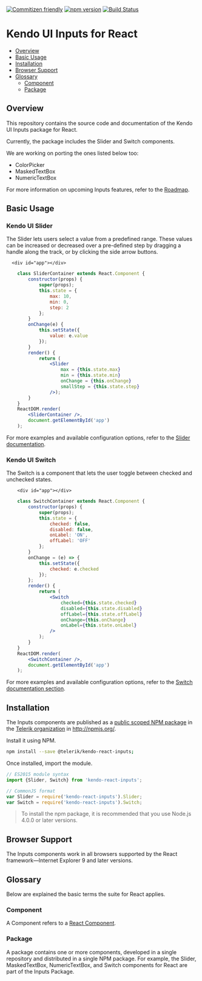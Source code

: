 [![Commitizen friendly](https://img.shields.io/badge/commitizen-friendly-brightgreen.svg)](http://commitizen.github.io/cz-cli/)
[![npm version](https://badge.fury.io/js/%40telerik%2Fkendo-react-inputs.svg)](https://badge.fury.io/js/%40telerik%2Fkendo-react-inputs)
[![Build Status](https://travis-ci.org/telerik/kendo-react-inputs.svg?branch=master)](https://travis-ci.org/telerik/kendo-react-inputs)

# Kendo UI Inputs for React

* [Overview](https://github.com/telerik/kendo-react-inputs#overview)
* [Basic Usage](https://github.com/telerik/kendo-react-inputs#basic-usage)
* [Installation](https://github.com/telerik/kendo-react-inputs#installation)
* [Browser Support](https://github.com/telerik/kendo-react-inputs#browser-support)
* [Glossary](https://github.com/telerik/kendo-react-inputs#glossary)
  * [Component](https://github.com/telerik/kendo-react-inputs#component)
  * [Package](https://github.com/telerik/kendo-react-inputs#package)

## Overview

This repository contains the source code and documentation of the Kendo UI Inputs package for React.

Currently, the package includes the Slider and Switch components.

We are working on porting the ones listed below too:

* ColorPicker
* MaskedTextBox
* NumericTextBox

For more information on upcoming Inputs features, refer to the [Roadmap](https://github.com/telerik/kendo-react-inputs/blob/master/docs/roadmap.md).

## Basic Usage

### Kendo UI Slider

The Slider lets users select a value from a predefined range. These values can be increased or decreased over a pre-defined step by dragging a handle along the track, or by clicking the side arrow buttons.

```html-preview
  <div id="app"></div>
```
```jsx
    class SliderContainer extends React.Component {
        constructor(props) {
            super(props);
            this.state = {
                max: 10,
                min: 0,
                step: 2
            };
        }
        onChange(e) {
            this.setState({
                value: e.value
            });
        }
        render() {
            return (
                <Slider
                    max = {this.state.max}
                    min = {this.state.min}
                    onChange = {this.onChange}
                    smallStep = {this.state.step}
                />);
        }
    }
    ReactDOM.render(
        <SliderContainer />,
        document.getElementById('app')
    );

```

For more examples and available configuration options, refer to the [Slider documentation](https://github.com/telerik/kendo-react-inputs/blob/master/docs/slider/index.md).

### Kendo UI Switch

The Switch is a component that lets the user toggle between checked and unchecked states.

````html-preview
    <div id="app"></div>
````
````jsx
    class SwitchContainer extends React.Component {
        constructor(props) {
            super(props);
            this.state = {
                checked: false,
                disabled: false,
                onLabel: 'ON',
                offLabel: 'OFF'
            };
        }
        onChange = (e) => {
            this.setState({
                checked: e.checked
            });
        };
        render() {
            return (
                <Switch
                    checked={this.state.checked}
                    disabled={this.state.disabled}
                    offLabel={this.state.offLabel}
                    onChange={this.onChange}
                    onLabel={this.state.onLabel}
                />
            );
        }
    }
    ReactDOM.render(
        <SwitchContainer />,
        document.getElementById('app')
    );
````

For more examples and available configuration options, refer to the [Switch documentation section](https://github.com/telerik/kendo-react-inputs/blob/master/docs/switch/index.md).

## Installation

The Inputs components are published as a [public scoped NPM package](https://docs.npmjs.com/misc/scope) in the [Telerik organization](https://www.npmjs.com/~telerik) in http://npmjs.org/.

Install it using NPM.

```sh
npm install --save @telerik/kendo-react-inputs;
```

Once installed, import the module.

```jsx
// ES2015 module syntax
import {Slider, Switch} from 'kendo-react-inputs';
```
```jsx
// CommonJS format
var Slider = require('kendo-react-inputs').Slider;
var Switch = require('kendo-react-inputs').Switch;
```

> To install the npm package, it is recommended that you use Node.js 4.0.0 or later versions.

## Browser Support

The Inputs components work in all browsers supported by the React framework&mdash;Internet Explorer 9 and later versions.

## Glossary

Below are explained the basic terms the suite for React applies.

### Component

A Component refers to a [React Component](https://facebook.github.io/react/docs/jsx-in-depth.html#html-tags-vs.-react-components).

### Package

A package contains one or more components, developed in a single repository and distributed in a single NPM package. For example, the Slider, MaskedTextBox, NumericTextBox, and Switch components for React are part of the Inputs Package.
